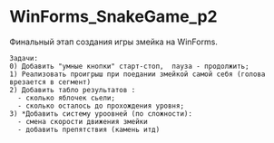 # WinForms_SnakeGame_p2
Финальный этап создания игры змейка на WinForms.

    Задачи:
    0) Добавить "умные кнопки" старт-стоп,  пауза - продолжить;
    1) Реализовать проигрыш при поедании змейкой самой себя (голова врезается в сегмент)
    2) Добавить табло результатов :
      - сколько яблочек сьели;
      - сколько осталось до прохождения уровня;
    3) *Добавить систему уроовней (по сложности):
      - смена скорости движения змейки
      - добавить препятствия (камень итд)
